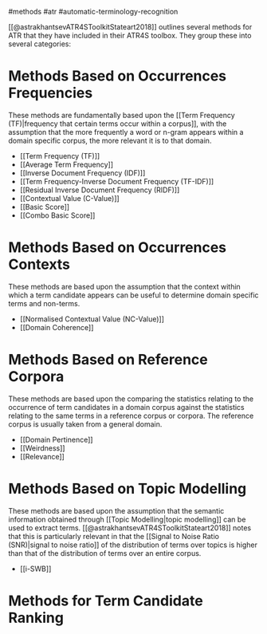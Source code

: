 #methods #atr #automatic-terminology-recognition 

[[@astrakhantsevATR4SToolkitStateart2018]] outlines several methods for ATR that they have included in their ATR4S toolbox. They group these into several categories:

# Methods Based on Occurrences Frequencies

These methods are fundamentally based upon the [[Term Frequency (TF)|frequency that certain terms occur within a corpus]], with the assumption that the more frequently a word or n-gram appears within a domain specific corpus, the more relevant it is to that domain.

- [[Term Frequency (TF)]]
- [[Average Term Frequency]]
- [[Inverse Document Frequency (IDF)]]
- [[Term Frequency-Inverse Document Frequency (TF-IDF)]]
- [[Residual Inverse Document Frequency (RIDF)]]
- [[Contextual Value (C-Value)]]
- [[Basic Score]]
- [[Combo Basic Score]]

# Methods Based on Occurrences Contexts

These methods are based upon the assumption that the context within which a term candidate appears can be useful to determine domain specific terms and non-terms.

- [[Normalised Contextual Value (NC-Value)]]
- [[Domain Coherence]]

# Methods Based on Reference Corpora

These methods are based upon the comparing the statistics relating to the occurrence of term candidates in a domain corpus against the statistics relating to the same terms in a reference corpus or corpora. The reference corpus is usually taken from a general domain.

- [[Domain Pertinence]]
- [[Weirdness]]
- [[Relevance]]

# Methods Based on Topic Modelling

These methods are based upon the assumption that the semantic information obtained through [[Topic Modelling|topic modelling]] can be used to extract terms. [[@astrakhantsevATR4SToolkitStateart2018]] notes that this is particularly relevant in that the [[Signal to Noise Ratio (SNR)|signal to noise ratio]] of the distribution of terms over topics is higher than that of the distribution of terms over an entire corpus.

- [[i-SWB]]

# Methods for Term Candidate Ranking


